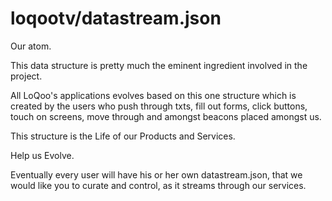 loqootv/datastream.json
===============

Our atom.

This data structure is pretty much the eminent ingredient involved in the project.

All LoQoo's applications evolves based on this one structure which is created by the users who
push through txts, fill out forms, click buttons, touch on screens, move through and amongst beacons
placed amongst us.

This structure is the Life of our Products and Services.

Help us Evolve.

Eventually every user will have his or her own datastream.json, that we would like you to curate and control,
as it streams through our services.
